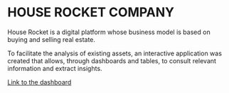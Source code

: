 # HOUSE ROCKET COMPANY

House Rocket is a digital platform whose business model is based on buying and selling real estate.

To facilitate the analysis of existing assets, an interactive application was created that allows, through dashboards and tables, to consult relevant information and extract insights.

[Link to the dashboard](https://smbaptistag-house-rocket-company-streamlit-app-dashboard-qk9zb6.streamlit.app/)
<!--<https://analytics-house-rocket-oc0g.onrender.com/>

